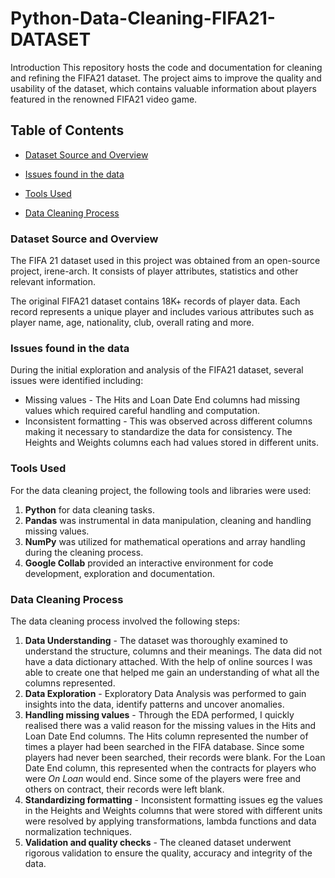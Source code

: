 # Python-Data-Cleaning-FIFA21-DATASET
Introduction
This repository hosts the code and documentation for cleaning and refining the FIFA21 dataset. The project aims to improve the quality and usability of the dataset, which contains valuable information about players featured in the renowned FIFA21 video game.

## Table of Contents
 - [Dataset Source and Overview](#Dataset-Source-and-Overview)
  
 - [Issues found in the data](#Issues-found-in-the-data)
  
 - [Tools Used](#Tools-Used)
  
 - [Data Cleaning Process](#Data-Cleaning-Process)

### Dataset Source and Overview

The FIFA 21 dataset used in this project was obtained from an open-source project, irene-arch.
It consists of player attributes, statistics and other relevant information.

The original FIFA21 dataset contains 18K+ records of player data. Each record represents a unique player and includes
various attributes such as player name, age, nationality, club, overall rating and more.

### Issues found in the data

During the initial exploration and analysis of the FIFA21 dataset, several issues were identified including:

- Missing values - The Hits and Loan Date End columns had missing values which required careful handling and computation.
- Inconsistent formatting - This was observed across different columns making it necessary to standardize the data
  for consistency. The Heights and Weights columns each had values stored in different units.

### Tools Used

For the data cleaning project, the following tools and libraries were used:

1. **Python** for data cleaning tasks.
2. **Pandas** was instrumental in data manipulation, cleaning and handling missing values.
3. **NumPy** was utilized for mathematical operations and array handling during the cleaning process.
4. **Google Collab** provided an interactive environment for code development, exploration and documentation.

### Data Cleaning Process

The data cleaning process involved the following steps:
1. **Data Understanding** - The dataset was thoroughly examined to understand the structure, columns and their meanings.
   The data did not have a data dictionary attached. With the help of online sources I was able to create one that helped me
   gain an understanding of what all the columns represented.
2. **Data Exploration** - Exploratory Data Analysis was performed to gain insights into the data, identify patterns and uncover anomalies.
3. **Handling missing values** - Through the EDA performed, I quickly realised there was a valid reason for the missing values in the Hits and Loan Date End columns.
   The Hits column represented the number of times a player had been searched in the FIFA database. Since some players had never been searched, their records were blank.
   For the Loan Date End column, this represented when the contracts for players who were *On Loan* would end. Since some of the players were free and others
   on contract, their records were left blank.
4. **Standardizing formatting** - Inconsistent formatting issues eg the values in the Heights and Weights columns that were stored with different units were resolved by
   applying transformations, lambda functions and data normalization techniques.
5. **Validation and quality checks** - The cleaned dataset underwent rigorous validation to ensure the quality, accuracy and integrity of the data.
